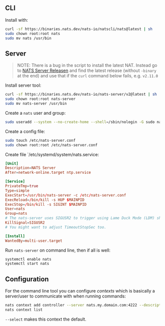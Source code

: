 ## CLI

Install with:

```bash
curl -sf https://binaries.nats.dev/nats-io/natscli/nats@latest | sh
sudo chown root:root nats
sudo mv nats /usr/bin
```
## Server

> NOTE: There is a bug in the script to install the latest NAT.  Instead go to [NATS Server Releasen](https://github.com/nats-io/nats-server/releases) and find the latest release (without `-binary` at the end) and use that if the `curl` command below fails, e.g. `v2.11.0`

Install server tool:
```bash
curl -sf https://binaries.nats.dev/nats-io/nats-server/v2@latest | sh
sudo chown root:root nats-server
sudo mv nats-server /usr/bin
```

Create a `nats` user and group:

```bash
sudo useradd --system --no-create-home --shell=/sbin/nologin -G sudo nats
```

Create a config file:

```bash
sudo touch /etc/nats-server.conf
sudo chown root:root /etc/nats-server.conf
```

Create file `/etc/systemd/system/nats.service:

```toml
[Unit]
Description=NATS Server
After=network-online.target ntp.service

[Service]
PrivateTmp=true
Type=simple
ExecStart=/usr/bin/nats-server -c /etc/nats-server.conf
ExecReload=/bin/kill -s HUP $MAINPID
ExecStop=/bin/kill -s SIGINT $MAINPID
User=nats
Group=nats
# The nats-server uses SIGUSR2 to trigger using Lame Duck Mode (LDM) shutdown
KillSignal=SIGUSR2
# You might want to adjust TimeoutStopSec too.

[Install]
WantedBy=multi-user.target
```
Run `nats-server` on command line, then if all is well:

```bash
systemctl enable nats
systemctl start nats
```

## Configuration

For the command line tool you can configure *contexts* which is basically a server/user to communicate with when running commands:

```bash
nats context add controller --server nats.my.domain.com:4222 --description "My NATS server" --select
nats context list
```
`--select` makes this context the default.